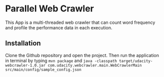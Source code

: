 # Parallel Web Crawler
This App is a multi-threaded web crawler that can count word frequency and profile the performance data in each execution.  

## Installation
Clone the Github repository and open the project. Then run the application in terminal by typing `mvn package` and `java -classpath target/udacity-webcrawler-1.0.jar com.udacity.webcrawler.main.WebCrawlerMain src/main/config/sample_config.json`

